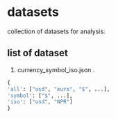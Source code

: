 # datasets
collection of datasets for analysis. 

## list of dataset
1. currency_symbol_iso.json . 
```python
{
'all': ["usd", "euro", "$", ...],
'symbol': ["$", ...],
'iso': ["usd", "NPR"]
}
```



